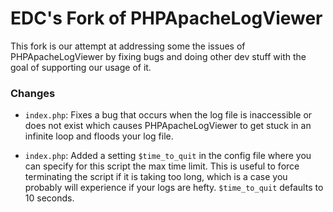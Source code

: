 EDC's Fork of PHPApacheLogViewer
==================
This fork is our attempt at addressing some the issues of PHPApacheLogViewer by fixing bugs and doing other dev stuff with the goal of supporting our usage of it.

### Changes ###
* ```index.php```: Fixes a bug that occurs when the log file is inaccessible or does not exist which causes PHPApacheLogViewer to get stuck in an infinite loop and floods your log file.

* ```index.php```: Added a setting ```$time_to_quit``` in the config file where you can specify for this script the max time limit. This is useful to force terminating the script if it is taking too long, which is a case you probably will experience if your logs are hefty. ```$time_to_quit``` defaults to 10 seconds.
